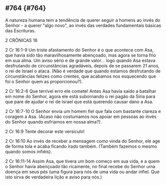 ## #764 {#764}

A natureza humana tem a tendência de querer seguir a homens ao invés do Senhor - a querer &quot;algo novo&quot;, ao invés das verdades fundamentais básicas das Escrituras.

2 CRÔNICAS 16

2 Cr 16:1-9 Um triste afastamento do Senhor é o que acontece com Asa, que havia sido tão maravilhosamente abençoado, mas agora se torna frio em sua alma. Um aviso sério e de grande valor... logo quando Asa estava desfrutando de circunstâncias agradáveis, depois de se passarem 21 anos, o rei de Israel o ataca. (Não é verdade que quando estamos desfrutando de circunstâncias felizes como crentes, que acabamos nos esquecendo que foi o Senhor quem as proporcionou?).

2 Cr 16:2-6 Que terrível erro ele comete! Antes Asa havia saído a batalhar em nome do Senhor, agora ele está subornando o rei pagão da Síria para que pare de ajudar o rei de Israel que está querendo causar dano a Asa.

2 Cr 16:7-10 O Senhor envia um homem fiel que fala com bastante clareza e coragem a Asa. (Acaso não costumamos nos apoiar em pessoas ao invés do Senhor quando esfriamos em nossa alma?).

2 Cr 16:9 Tente decorar este versículo!

2 Cr 16:10 Ao invés de receber a mensagem como vinda do Senhor, ele age de forma tola e acaba ficando irado também. (Também fazemos o mesmo quando somos infiéis).

2 Cr 16:11-14 Assim Asa, que tivera um bom começo em sua vida, e a quem o Senhor havia abençoado tão ricamente, no final recebe do Senhor uma doença em seus pés (uma figura para nós de uma vida ou andar infiel. Que isto sirva de verdadeira lição e aviso para nós.)